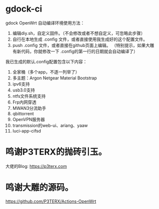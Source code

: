 # gdock-ci
gdock OpenWrt 自动编译环境使用方法：
1. 编辑diy.sh，自定义固件。（不会修改或者不想自定义，可忽略此步骤）
2. 自行在本地生成 .config 文件，或者直接使用我生成好的这个配置文件。
3. push .config 文件，或者直接在github页面上编辑。
（特别提示，如果大雕有新代码，你就修改一下 .config的第一行的日期就会自动编译了）

我已生成的默认.config配置包含以下内容：

1. 全家桶（多个app，不逐一列举了）
2. 多主题：Argon Netgear Material Bootstrap
3. ipv6支持
4. usb3.0支持
5. ntfs文件系统支持
6. Frp内网穿透
7. MWAN3分流助手
8. qbittorrent
9. OpenVPN服务器
10. transmission的web-ui、ariang、yaaw
11. luci-app-cifsd

# 鸣谢P3TERX的抛砖引玉。
大佬的Blog: https://p3terx.com
# 鸣谢大雕的源码。
https://github.com/P3TERX/Actions-OpenWrt
